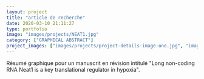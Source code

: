 ```yaml
---
layout: project
title: "article de recherche"
date: 2020-03-10 21:11:27
type: portfolio
image: "images/projects/NEAT1.jpg"
category: ["GRAPHICAL ABSTRACT"]
project_images: ["images/projects/project-details-image-one.jpg", "images/projects/project-details-image-two.jpg"]
---
```


Résumé graphique pour un manuscrit en révision intitulé "Long non-coding RNA Neat1 is a key translational regulator in hypoxia". 
